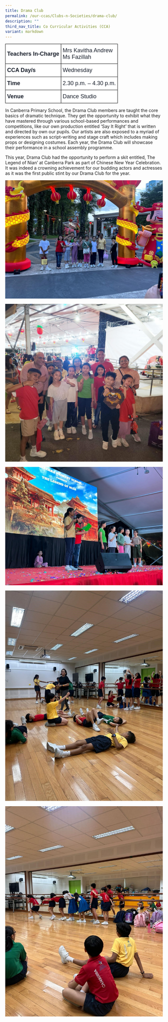 ```yaml
---
title: Drama Club
permalink: /our-ccas/Clubs-n-Societies/drama-club/
description: ""
third_nav_title: Co Curricular Activities (CCA)
variant: markdown
---
```

<style type="text/css">
.tg  {border-collapse:collapse;border-spacing:0;}
.tg td{border-color:black;border-style:solid;border-width:1px;font-family:Arial, sans-serif;font-size:14px;
  overflow:hidden;padding:10px 5px;word-break:normal;}
.tg th{border-color:black;border-style:solid;border-width:1px;font-family:Arial, sans-serif;font-size:14px;
  font-weight:normal;overflow:hidden;padding:10px 5px;word-break:normal;}
.tg .tg-via6{background-color:#FFF;color:#1A202C;font-size:18px;font-weight:bold;text-align:left;vertical-align:middle}
.tg .tg-l3od{background-color:#FFF;color:#1A202C;font-size:18px;text-align:left;vertical-align:middle}
</style>
<table class="tg">
<thead>
  <tr>
    <th class="tg-via6"><span style="font-weight:bold;color:#1A202C;background-color:#FFF">Teachers In-Charge</span></th>
    <th class="tg-l3od"><span style="font-weight:normal;color:#1A202C;background-color:#FFF">Mrs Kavitha Andrew</span><br><span style="background-color:#FFF">Ms Fazillah</span></th>
  </tr>
</thead>
<tbody>
  <tr>
    <td class="tg-via6"><span style="font-weight:bold;color:#1A202C;background-color:#FFF">CCA Day/s</span></td>
    <td class="tg-l3od"><span style="color:#1A202C;background-color:#FFF">Wednesday</span></td>
  </tr>
  <tr>
    <td class="tg-via6"><span style="font-weight:bold;color:#1A202C;background-color:#FFF">Time</span></td>
    <td class="tg-l3od"><span style="color:#1A202C;background-color:#FFF">2.30 p.m. – 4.30 p.m.</span></td>
  </tr>
  <tr>
    <td class="tg-via6"><span style="font-weight:bold;color:#1A202C;background-color:#FFF">Venue</span></td>
    <td class="tg-l3od"><span style="color:#1A202C;background-color:#FFF">Dance Studio</span></td>
  </tr>
</tbody>
</table>
	
In Canberra Primary School, the Drama Club members are taught the core basics of dramatic technique. They get the opportunity to exhibit what they have mastered through various school-based performances and competitions, like our own production entitled ‘Say It Right’ that is written and directed by own our pupils. Our artists are also exposed to a myriad of experiences such as script-writing and stage craft which includes making props or designing costumes. Each year, the Drama Club will showcase their performance in a school assembly programme. 

This year, Drama Club had the opportunity to perform a skit entitled, The Legend of Nian’ at Canberra Park as part of Chinese New Year Celebration. It was indeed a crowning achievement for our budding actors and actresses as it was the first public stint by our Drama Club for the year.

![](/images/Drama_Club_24_pic_1.jpg)

![](/images/Drama_Club_24_pic_2.jpg)

![](/images/Drama_Club_24_pic_3.jpg)

![](/images/Drama_Club_24_pic_4.jpg)

![](/images/Drama_Club_24_pic_5.jpg)